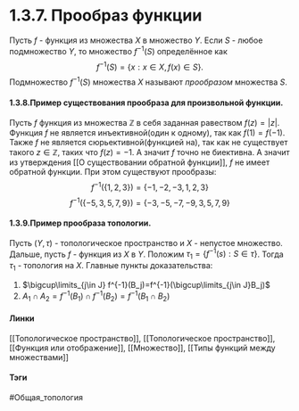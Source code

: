 # 1.3.7. Прообраз функции
Пусть $f$ - функция из множества $X$ в множество $Y$. Если $S$ - любое подмножество $Y$, то множество $f^{-1}(S)$ определённое как $$f^{-1}(S)=\{x:x\in X,f(x)\in S\}.$$Подмножество $f^{-1}(S)$ множества $X$ называют *прообразом* множества $S$.

#### 1.3.8.Пример существования прообраза для произвольной функции.
Пусть $f$ функция из множества $\mathbb{Z}$ в себя заданная равеством $f(z)=|z|$. Функция $f$ не является инъективной(один к одному), так как $f(1)=f(-1)$. Также $f$ не является сюрьективной(функцией на), так как не существует такого $z\in\mathbb{Z}$, таких что $f(z)=-1$. А значит $f$ точно не биективна. А значит из утверждения [[О существовании обратной функции]], $f$ не имеет обратной функции. При этом существуют прообразы: $$f^{-1}(\{1,2,3\})=\{-1,-2,-3,1,2,3\}$$ 
$$f^{-1}(\{-5,3,5,7,9\})=\{-3,-5,-7,-9,3,5,7,9\}$$

#### 1.3.9.Пример прообраза топологии.
 Пусть $(Y,\tau)$ - топологическое пространство и $X$ - непустое множество. Дальше, пусть $f$ - функция из $X$ в $Y$. Положим $\tau_1=\{f^{-1}(s):S\in\tau\}$. Тогда $\tau_1$ - топология на $X$.
 Главные пункты доказательства: 
 1. $\bigcup\limits_{j\in J} f^{-1}(B_j)=f^{-1}(\bigcup\limits_{j\in J}B_j)$
 2. $A_{1}\cap A_{2}=f^{-1}(B_1)\cap f^{-1}(B_2)=f^{-1}(B_{1}\cap B_2)$


#### Линки 
[[Топологическое пространство]],
[[Топологическое пространство]],
[[Функция или отображение]],
[[Множество]],
[[Типы функций между множествами]]
#### Тэги 
 #Общая_топология